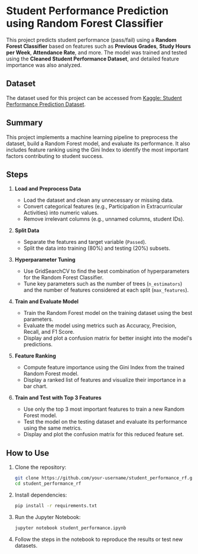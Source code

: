 # Student Performance Prediction using Random Forest Classifier

This project predicts student performance (pass/fail) using a **Random Forest Classifier** based on features such as **Previous Grades**, **Study Hours per Week**, **Attendance Rate**, and more. The model was trained and tested using the **Cleaned Student Performance Dataset**, and detailed feature importance was also analyzed.

## Dataset

The dataset used for this project can be accessed from [Kaggle: Student Performance Prediction Dataset](https://www.kaggle.com/datasets/souradippal/student-performance-prediction/data).

## Summary

This project implements a machine learning pipeline to preprocess the dataset, build a Random Forest model, and evaluate its performance. It also includes feature ranking using the Gini Index to identify the most important factors contributing to student success.

## Steps

1. **Load and Preprocess Data**
   - Load the dataset and clean any unnecessary or missing data.
   - Convert categorical features (e.g., Participation in Extracurricular Activities) into numeric values.
   - Remove irrelevant columns (e.g., unnamed columns, student IDs).

2. **Split Data**
   - Separate the features and target variable (`Passed`).
   - Split the data into training (80%) and testing (20%) subsets.

3. **Hyperparameter Tuning**
   - Use GridSearchCV to find the best combination of hyperparameters for the Random Forest Classifier.
   - Tune key parameters such as the number of trees (`n_estimators`) and the number of features considered at each split (`max_features`).

4. **Train and Evaluate Model**
   - Train the Random Forest model on the training dataset using the best parameters.
   - Evaluate the model using metrics such as Accuracy, Precision, Recall, and F1 Score.
   - Display and plot a confusion matrix for better insight into the model's predictions.

5. **Feature Ranking**
   - Compute feature importance using the Gini Index from the trained Random Forest model.
   - Display a ranked list of features and visualize their importance in a bar chart.

6. **Train and Test with Top 3 Features**
   - Use only the top 3 most important features to train a new Random Forest model.
   - Test the model on the testing dataset and evaluate its performance using the same metrics.
   - Display and plot the confusion matrix for this reduced feature set.

## How to Use

1. Clone the repository:
   ```bash
   git clone https://github.com/your-username/student_performance_rf.git
   cd student_performance_rf
   ```

2. Install dependencies:
   ```bash
   pip install -r requirements.txt
   ```

3. Run the Jupyter Notebook:
   ```bash
   jupyter notebook student_performance.ipynb
   ```

4. Follow the steps in the notebook to reproduce the results or test new datasets.
   
